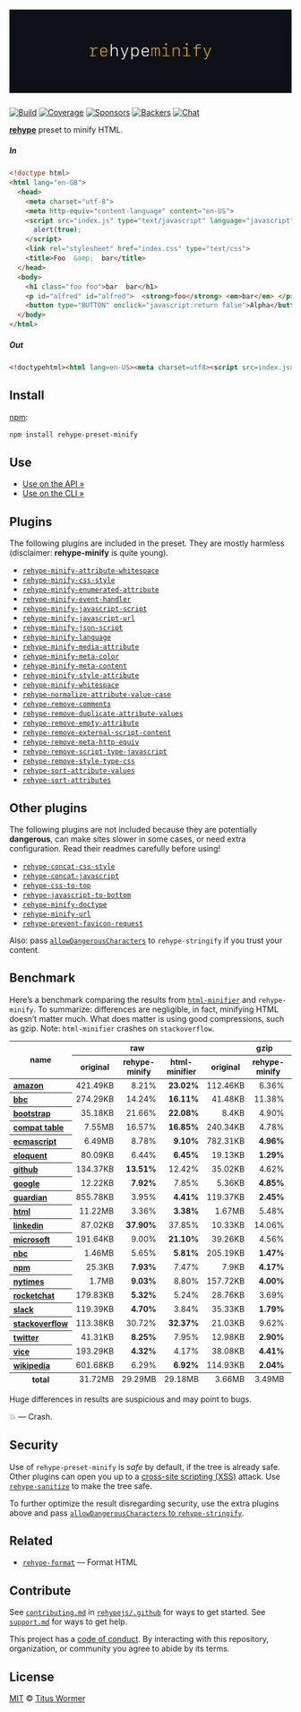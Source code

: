 <!--lint disable no-html-->

# ![rehype-minify][logo]

[![Build][build-badge]][build]
[![Coverage][coverage-badge]][coverage]
[![Sponsors][sponsors-badge]][collective]
[![Backers][backers-badge]][collective]
[![Chat][chat-badge]][chat]

[**rehype**][rehype] preset to minify HTML.

##### In

```html
<!doctype html>
<html lang="en-GB">
  <head>
    <meta charset="utf-8">
    <meta http-equiv="content-language" content="en-US">
    <script src="index.js" type="text/javascript" language="javascript">
      alert(true);
    </script>
    <link rel="stylesheet" href="index.css" type="text/css">
    <title>Foo  &amp;  bar</title>
  </head>
  <body>
    <h1 class="foo foo">bar  bar</h1>
    <p id="alfred" id="alfred">  <strong>foo</strong> <em>bar</em> </p>
    <button type="BUTTON" onclick="javascript:return false">Alpha</button>
  </body>
</html>
```

##### Out

```html
<!doctypehtml><html lang=en-US><meta charset=utf8><script src=index.js></script><link rel=stylesheet href=index.css><title>Foo &amp bar</title><h1 class=foo>bar bar</h1><p id=alfred><strong>foo</strong> <em>bar</em></p><button type=button onclick=return!1>Alpha</button>
```

## Install

[npm][]:

```sh
npm install rehype-preset-minify
```

## Use

*   [Use on the API »][api]
*   [Use on the CLI »][cli]

## Plugins

The following plugins are included in the preset.
They are mostly harmless (disclaimer: **rehype-minify** is quite young).

<!--plugins-core start-->

*   [`rehype-minify-attribute-whitespace`](./packages/rehype-minify-attribute-whitespace)
*   [`rehype-minify-css-style`](./packages/rehype-minify-css-style)
*   [`rehype-minify-enumerated-attribute`](./packages/rehype-minify-enumerated-attribute)
*   [`rehype-minify-event-handler`](./packages/rehype-minify-event-handler)
*   [`rehype-minify-javascript-script`](./packages/rehype-minify-javascript-script)
*   [`rehype-minify-javascript-url`](./packages/rehype-minify-javascript-url)
*   [`rehype-minify-json-script`](./packages/rehype-minify-json-script)
*   [`rehype-minify-language`](./packages/rehype-minify-language)
*   [`rehype-minify-media-attribute`](./packages/rehype-minify-media-attribute)
*   [`rehype-minify-meta-color`](./packages/rehype-minify-meta-color)
*   [`rehype-minify-meta-content`](./packages/rehype-minify-meta-content)
*   [`rehype-minify-style-attribute`](./packages/rehype-minify-style-attribute)
*   [`rehype-minify-whitespace`](./packages/rehype-minify-whitespace)
*   [`rehype-normalize-attribute-value-case`](./packages/rehype-normalize-attribute-value-case)
*   [`rehype-remove-comments`](./packages/rehype-remove-comments)
*   [`rehype-remove-duplicate-attribute-values`](./packages/rehype-remove-duplicate-attribute-values)
*   [`rehype-remove-empty-attribute`](./packages/rehype-remove-empty-attribute)
*   [`rehype-remove-external-script-content`](./packages/rehype-remove-external-script-content)
*   [`rehype-remove-meta-http-equiv`](./packages/rehype-remove-meta-http-equiv)
*   [`rehype-remove-script-type-javascript`](./packages/rehype-remove-script-type-javascript)
*   [`rehype-remove-style-type-css`](./packages/rehype-remove-style-type-css)
*   [`rehype-sort-attribute-values`](./packages/rehype-sort-attribute-values)
*   [`rehype-sort-attributes`](./packages/rehype-sort-attributes)

<!--plugins-core end-->

## Other plugins

The following plugins are not included because they are potentially
**dangerous**, can make sites slower in some cases, or need extra configuration.
Read their readmes carefully before using!

<!--plugins-other start-->

*   [`rehype-concat-css-style`](./packages/rehype-concat-css-style)
*   [`rehype-concat-javascript`](./packages/rehype-concat-javascript)
*   [`rehype-css-to-top`](./packages/rehype-css-to-top)
*   [`rehype-javascript-to-bottom`](./packages/rehype-javascript-to-bottom)
*   [`rehype-minify-doctype`](./packages/rehype-minify-doctype)
*   [`rehype-minify-url`](./packages/rehype-minify-url)
*   [`rehype-prevent-favicon-request`](./packages/rehype-prevent-favicon-request)

<!--plugins-other end-->

Also: pass [`allowDangerousCharacters`][stringify] to `rehype-stringify` if you
trust your content.

## Benchmark

Here’s a benchmark comparing the results from [`html-minifier`][html-minifier]
and `rehype-minify`.
To summarize: differences are negligible, in fact, minifying HTML doesn’t matter
much.
What does matter is using good compressions, such as gzip.
Note: `html-minifier` crashes on `stackoverflow`.

<!--benchmark start-->

<table>
<thead>
  <tr>
    <th rowspan="2">name</th>
    <th colspan="3">raw</th>
    <th colspan="3">gzip</th>
  </tr>
  <tr>
    <th>original</th>
    <th>rehype-minify</th>
    <th>html-minifier</th>
    <th>original</th>
    <th>rehype-minify</th>
    <th>html-minifier</th>
  </tr>
</thead>
<tbody>
  <tr>
    <th scope="row" align="left"><a href="https://www.amazon.co.uk/">amazon</a></th>
    <td align="right">421.49KB</td>
    <td align="right">8.21%</td>
    <td align="right"><b>23.02%</b></td>
    <td align="right">112.46KB</td>
    <td align="right">6.36%</td>
    <td align="right"><b>21.09%</b></td>
  </tr>
  <tr>
    <th scope="row" align="left"><a href="https://www.bbc.co.uk/">bbc</a></th>
    <td align="right">274.29KB</td>
    <td align="right">14.24%</td>
    <td align="right"><b>16.11%</b></td>
    <td align="right">41.48KB</td>
    <td align="right">11.38%</td>
    <td align="right"><b>12.52%</b></td>
  </tr>
  <tr>
    <th scope="row" align="left"><a href="https://getbootstrap.com/docs/4.4/getting-started/introduction/">bootstrap</a></th>
    <td align="right">35.18KB</td>
    <td align="right">21.66%</td>
    <td align="right"><b>22.08%</b></td>
    <td align="right">8.4KB</td>
    <td align="right">4.90%</td>
    <td align="right"><b>5.08%</b></td>
  </tr>
  <tr>
    <th scope="row" align="left"><a href="https://kangax.github.io/compat-table/es6/">compat table</a></th>
    <td align="right">7.55MB</td>
    <td align="right">16.57%</td>
    <td align="right"><b>16.85%</b></td>
    <td align="right">240.34KB</td>
    <td align="right">4.78%</td>
    <td align="right"><b>6.35%</b></td>
  </tr>
  <tr>
    <th scope="row" align="left"><a href="https://tc39.es/ecma262/">ecmascript</a></th>
    <td align="right">6.49MB</td>
    <td align="right">8.78%</td>
    <td align="right"><b>9.10%</b></td>
    <td align="right">782.31KB</td>
    <td align="right"><b>4.96%</b></td>
    <td align="right">4.95%</td>
  </tr>
  <tr>
    <th scope="row" align="left"><a href="https://eloquentjavascript.net/20_node.html">eloquent</a></th>
    <td align="right">80.09KB</td>
    <td align="right">6.44%</td>
    <td align="right"><b>6.45%</b></td>
    <td align="right">19.13KB</td>
    <td align="right"><b>1.29%</b></td>
    <td align="right">1.26%</td>
  </tr>
  <tr>
    <th scope="row" align="left"><a href="https://github.com">github</a></th>
    <td align="right">134.37KB</td>
    <td align="right"><b>13.51%</b></td>
    <td align="right">12.42%</td>
    <td align="right">35.02KB</td>
    <td align="right">4.62%</td>
    <td align="right"><b>4.66%</b></td>
  </tr>
  <tr>
    <th scope="row" align="left"><a href="https://www.google.com/">google</a></th>
    <td align="right">12.22KB</td>
    <td align="right"><b>7.92%</b></td>
    <td align="right">7.85%</td>
    <td align="right">5.36KB</td>
    <td align="right"><b>4.85%</b></td>
    <td align="right">4.45%</td>
  </tr>
  <tr>
    <th scope="row" align="left"><a href="https://www.theguardian.com/us">guardian</a></th>
    <td align="right">855.78KB</td>
    <td align="right">3.95%</td>
    <td align="right"><b>4.41%</b></td>
    <td align="right">119.37KB</td>
    <td align="right"><b>2.45%</b></td>
    <td align="right">2.44%</td>
  </tr>
  <tr>
    <th scope="row" align="left"><a href="https://html.spec.whatwg.org">html</a></th>
    <td align="right">11.22MB</td>
    <td align="right">3.36%</td>
    <td align="right"><b>3.38%</b></td>
    <td align="right">1.67MB</td>
    <td align="right">5.48%</td>
    <td align="right"><b>5.53%</b></td>
  </tr>
  <tr>
    <th scope="row" align="left"><a href="https://www.linkedin.com/">linkedin</a></th>
    <td align="right">87.02KB</td>
    <td align="right"><b>37.90%</b></td>
    <td align="right">37.85%</td>
    <td align="right">10.33KB</td>
    <td align="right">14.06%</td>
    <td align="right"><b>14.20%</b></td>
  </tr>
  <tr>
    <th scope="row" align="left"><a href="https://www.microsoft.com/en-us/">microsoft</a></th>
    <td align="right">191.64KB</td>
    <td align="right">9.00%</td>
    <td align="right"><b>21.10%</b></td>
    <td align="right">39.26KB</td>
    <td align="right">4.56%</td>
    <td align="right"><b>6.95%</b></td>
  </tr>
  <tr>
    <th scope="row" align="left"><a href="https://www.nbc.com/">nbc</a></th>
    <td align="right">1.46MB</td>
    <td align="right">5.65%</td>
    <td align="right"><b>5.81%</b></td>
    <td align="right">205.19KB</td>
    <td align="right"><b>1.47%</b></td>
    <td align="right">1.31%</td>
  </tr>
  <tr>
    <th scope="row" align="left"><a href="https://www.npmjs.com/">npm</a></th>
    <td align="right">25.3KB</td>
    <td align="right"><b>7.93%</b></td>
    <td align="right">7.47%</td>
    <td align="right">7.9KB</td>
    <td align="right"><b>4.17%</b></td>
    <td align="right">3.68%</td>
  </tr>
  <tr>
    <th scope="row" align="left"><a href="https://www.nytimes.com/">nytimes</a></th>
    <td align="right">1.7MB</td>
    <td align="right"><b>9.03%</b></td>
    <td align="right">8.80%</td>
    <td align="right">157.72KB</td>
    <td align="right"><b>4.00%</b></td>
    <td align="right">3.67%</td>
  </tr>
  <tr>
    <th scope="row" align="left"><a href="https://rocket.chat">rocketchat</a></th>
    <td align="right">179.83KB</td>
    <td align="right"><b>5.32%</b></td>
    <td align="right">5.24%</td>
    <td align="right">28.76KB</td>
    <td align="right">3.69%</td>
    <td align="right"><b>3.84%</b></td>
  </tr>
  <tr>
    <th scope="row" align="left"><a href="https://slack.com/intl/en-gb/features">slack</a></th>
    <td align="right">119.39KB</td>
    <td align="right"><b>4.70%</b></td>
    <td align="right">3.84%</td>
    <td align="right">35.33KB</td>
    <td align="right"><b>1.79%</b></td>
    <td align="right">1.42%</td>
  </tr>
  <tr>
    <th scope="row" align="left"><a href="https://stackoverflow.com/">stackoverflow</a></th>
    <td align="right">113.38KB</td>
    <td align="right">30.72%</td>
    <td align="right"><b>32.37%</b></td>
    <td align="right">21.03KB</td>
    <td align="right">9.62%</td>
    <td align="right"><b>10.61%</b></td>
  </tr>
  <tr>
    <th scope="row" align="left"><a href="https://twitter.com/">twitter</a></th>
    <td align="right">41.31KB</td>
    <td align="right"><b>8.25%</b></td>
    <td align="right">7.95%</td>
    <td align="right">12.98KB</td>
    <td align="right"><b>2.90%</b></td>
    <td align="right">2.64%</td>
  </tr>
  <tr>
    <th scope="row" align="left"><a href="https://www.vice.com/en_us">vice</a></th>
    <td align="right">193.29KB</td>
    <td align="right"><b>4.32%</b></td>
    <td align="right">4.17%</td>
    <td align="right">38.08KB</td>
    <td align="right"><b>4.41%</b></td>
    <td align="right">4.30%</td>
  </tr>
  <tr>
    <th scope="row" align="left"><a href="https://en.wikipedia.org/wiki/President_of_the_United_States">wikipedia</a></th>
    <td align="right">601.68KB</td>
    <td align="right">6.29%</td>
    <td align="right"><b>6.92%</b></td>
    <td align="right">114.93KB</td>
    <td align="right"><b>2.04%</b></td>
    <td align="right">1.97%</td>
  </tr>
</tbody>
<tfoot>
  <tr>
    <th scope="row">total</th>
    <td align="right">31.72MB</td>
    <td align="right">29.29MB</td>
    <td align="right">29.18MB</td>
    <td align="right">3.66MB</td>
    <td align="right">3.49MB</td>
    <td align="right">3.47MB</td>
  </tr>
</tfoot>
</table>

<!--benchmark end-->

Huge differences in results are suspicious and may point to bugs.

💥 — Crash.

## Security

Use of `rehype-preset-minify` is *safe* by default, if the tree is already safe.
Other plugins can open you up to a [cross-site scripting (XSS)][xss] attack.
Use [`rehype-sanitize`][sanitize] to make the tree safe.

To further optimize the result disregarding security, use the extra plugins
above and pass [`allowDangerousCharacters` to `rehype-stringify`][stringify].

## Related

*   [`rehype-format`](https://github.com/wooorm/rehype-format)
    — Format HTML

## Contribute

See [`contributing.md`][contributing] in [`rehypejs/.github`][health] for ways
to get started.
See [`support.md`][support] for ways to get help.

This project has a [code of conduct][coc].
By interacting with this repository, organization, or community you agree to
abide by its terms.

## License

[MIT][license] © [Titus Wormer][author]

<!-- Definitions -->

[build-badge]: https://github.com/rehypejs/rehype-minify/workflows/main/badge.svg

[build]: https://github.com/rehypejs/rehype-minify/actions

[coverage-badge]: https://img.shields.io/codecov/c/github/rehypejs/rehype-minify.svg

[coverage]: https://codecov.io/github/rehypejs/rehype-minify

[sponsors-badge]: https://opencollective.com/unified/sponsors/badge.svg

[backers-badge]: https://opencollective.com/unified/backers/badge.svg

[collective]: https://opencollective.com/unified

[chat-badge]: https://img.shields.io/badge/chat-discussions-success.svg

[chat]: https://github.com/rehypejs/rehype/discussions

[npm]: https://docs.npmjs.com/cli/install

[health]: https://github.com/rehypejs/.github

[contributing]: https://github.com/rehypejs/.github/blob/HEAD/contributing.md

[support]: https://github.com/rehypejs/.github/blob/HEAD/support.md

[coc]: https://github.com/rehypejs/.github/blob/HEAD/code-of-conduct.md

[license]: license

[author]: https://wooorm.com

[logo]: https://raw.githubusercontent.com/rehypejs/rehype-minify/942349c/logo.svg?sanitize=true

[cli]: ./packages/rehype-preset-minify/readme.md#cli

[api]: ./packages/rehype-preset-minify/readme.md#api

[rehype]: https://github.com/rehypejs/rehype

[xss]: https://en.wikipedia.org/wiki/Cross-site_scripting

[sanitize]: https://github.com/rehypejs/rehype-sanitize

[stringify]: https://github.com/rehypejs/rehype/tree/HEAD/packages/rehype-stringify#api

[html-minifier]: https://github.com/kangax/html-minifier
